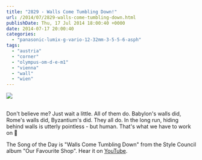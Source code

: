 ```yaml
---
title: "2829 - Walls Come Tumbling Down!"
url: /2014/07/2829-walls-come-tumbling-down.html
publishDate: Thu, 17 Jul 2014 18:00:40 +0000
date: 2014-07-17 20:00:40
categories: 
  - "panasonic-lumix-g-vario-12-32mm-3-5-5-6-asph"
tags: 
  - "austria"
  - "corner"
  - "olympus-om-d-e-m1"
  - "vienna"
  - "wall"
  - "wien"
---
```

<div class="container">
<div class="center"><a target="_blank" href="https://d25zfm9zpd7gm5.cloudfront.net/1200x1200/2014/20140701_173932-Edit_lr.jpg"><img src="https://d25zfm9zpd7gm5.cloudfront.net/0600x0600/2014/20140701_173932-Edit_lr.jpg" /></a></div>
</div>
<br />

Don't believe me? Just wait a little. All of them do. Babylon's walls did, Rome's walls did, Byzantium's did. They all do. In the long run, hiding behind walls is utterly pointless - but human. That's what we have to work on 🙂

The Song of the Day is "Walls Come Tumbling Down" from the Style Council album "Our Favourite Shop". Hear it on <a href="https://www.youtube.com/watch?v=k5HfOipwvts" target="_blank">YouTube</a>.
